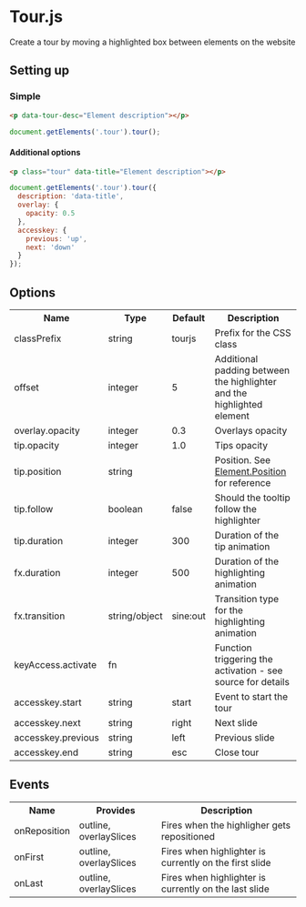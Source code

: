 # Tour.js
Create a tour by moving a highlighted box between elements on the website

## Setting up

### Simple
```html
<p data-tour-desc="Element description"></p>
```

```javascript
document.getElements('.tour').tour();
```

#### Additional options
```html
<p class="tour" data-title="Element description"></p>
```

```javascript
document.getElements('.tour').tour({
  description: 'data-title',
  overlay: {
    opacity: 0.5
  },
  accesskey: {
    previous: 'up',
    next: 'down'
  }
});
```
## Options

<table>
	<tr>
		<th>Name</th>
		<th>Type</th>
		<th>Default</th>
		<th>Description</th>
	</tr>
	<tr>
		<td>classPrefix</td>
		<td>string</td>
		<td>tourjs</td>
		<td>Prefix for the CSS class</td>
	</tr>
	<tr>
		<td>offset</td>
		<td>integer</td>
		<td>5</td>
		<td>Additional padding between the highlighter and the highlighted element</td>
	</tr>
	<tr>
		<td>overlay.opacity</td>
		<td>integer</td>
		<td>0.3</td>
		<td>Overlays opacity</td>
	</tr>
	<tr>
		<td>tip.opacity</td>
		<td>integer</td>
		<td>1.0</td>
		<td>Tips opacity</td>
	</tr>
	<tr>
		<td>tip.position</td>
		<td>string</td>
		<td></td>
		<td>Position. See <a href="http://mootools.net/docs/more/Element/Element.Position#Element:position">Element.Position</a> for reference</td>
	</tr>
	<tr>
		<td>tip.follow</td>
		<td>boolean</td>
		<td>false</td>
		<td>Should the tooltip follow the highlighter</td>
	</tr>
	<tr>
		<td>tip.duration</td>
		<td>integer</td>
		<td>300</td>
		<td>Duration of the tip animation</td>
	</tr>
	<tr>
		<td>fx.duration</td>
		<td>integer</td>
		<td>500</td>
		<td>Duration of the highlighting animation</td>
	</tr>
	<tr>
		<td>fx.transition</td>
		<td>string/object</td>
		<td>sine:out</td>
		<td>Transition type for the highlighting animation</td>
	</tr>
	<tr>
		<td>keyAccess.activate</td>
		<td>fn</td>
		<td></td>
		<td>Function triggering the activation - see source for details</td>
	</tr>
	<tr>
		<td>accesskey.start</td>
		<td>string</td>
		<td>start</td>
		<td>Event to start the tour</td>
	</tr>
	<tr>
		<td>accesskey.next</td>
		<td>string</td>
		<td>right</td>
		<td>Next slide</td>
	</tr>
	<tr>
		<td>accesskey.previous</td>
		<td>string</td>
		<td>left</td>
		<td>Previous slide</td>
	</tr>
	<tr>
		<td>accesskey.end</td>
		<td>string</td>
		<td>esc</td>
		<td>Close tour</td>
	</tr>
</table>

## Events
<table>
	<tr>
		<th>Name</th>
		<th>Provides</th>
		<th>Description</th>
	</tr>
	<tr>
		<td>onReposition</td>
		<td>outline, overlaySlices</td>
		<td>Fires when the highligher gets repositioned</td>
	</tr>
	<tr>
		<td>onFirst</td>
		<td>outline, overlaySlices</td>
		<td>Fires when highlighter is currently on the first slide</td>
	</tr>
	<tr>
		<td>onLast</td>
		<td>outline, overlaySlices</td>
		<td>Fires when highlighter is currently on the last slide</td>
	</tr>
</table>
